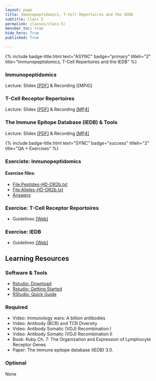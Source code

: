 ```yaml
---
layout: page
title: Immunopeptidomics, T-Cell Repertoires and the IEDB
subtitle: Class 5
permalink: classes/class-5/
menubar_toc: true
hide_hero: True
published: True

---
```


{% include badge-title.html text="ASYNC" badge="primary" titleh="2" title="Immunopeptidomics, T-Cell Repertoires and the IEDB" %}

### Immunopeptidomics

Lecture: Slides [[PDF]](http://www.cbs.dtu.dk/courses/27685.imm/presentations/Carol/Immunopeptidomics_2021.pdf) & Recording [[MP4]]

### T-Cell Receptor Repertoires

Lecture: Slides [[PDF]](http://www.cbs.dtu.dk/courses/27685.imm/presentations/Carol/20210108MV_Tcell_receptor_repertoires_updated.pdf) & Recording [[MP4]](http://www.cbs.dtu.dk/courses/27685.imm/recordings/22145_2021/20210108MV_Tcell_receptor_repertoires.mp4)

### The Immune Epitope Database (IEDB) & Tools

Lecture: Slides [[PDF]](http://www.cbs.dtu.dk/courses/27685.imm/presentations/Carol/2021_01_08_IEDB.pdf) & Recording [[MP4]](http://www.cbs.dtu.dk/courses/27685.imm/recordings/2021_01_08_IEDB_Presentation.mp4)

{% include badge-title.html text="SYNC" badge="success" titleh="2" title="QA + Exercises" %}

### Exerciste: Inmunopeptidomics

#### Exercise files:

- [File:Peptides-HD-DR2b.txt](https://teaching.healthtech.dtu.dk/22145/index.php/File:Peptides-HD-DR2b.txt) 
- [File:Alleles-HD-DR2b.txt](https://teaching.healthtech.dtu.dk/22145/index.php/File:Alleles-HD-DR2b.txt)
- [Answers](http://www.cbs.dtu.dk/courses/27685.imm/presentations/Carol/Exercise_guidelines_answers.pdf)

### Exercise: T-Cell Receptor Reportoires

- Guidelines [[Web]](https://teaching.healthtech.dtu.dk/22145/index.php/T-Cell_Receptor_Repertoires#Retrieve_and_Upload_Repertoire_data)

### Exercise: IEDB

- Guidelines [[Web]](https://teaching.healthtech.dtu.dk/22145/index.php/IEDB)

## Learning Resources

### Software & Tools

- [Rstudio: Download](https://rstudio.com/products/rstudio/download/)
- [Rstudio: Getting Started](https://teaching.healthtech.dtu.dk/22145/index.php/Getting_started_with_RStudio_Cloud,_R_and_rmarkdown)
- [RStudio: Quick Guide](https://datascienceplus.com/introduction-to-rstudio/)

### Required

- Video: Immunology wars: A billion antibodies
- Video: Antibody (BCR) and TCR Diversity
- Video: Antibody Somatic (VDJ) Recombination I
- Video: Antibody Somatic (VDJ) Recombination II
- Book: Kuby Ch. 7: The Organization and Expression of Lymphocyte Receptor Genes
- Paper: The immune epitope database (IEDB) 3.0.

### Optional

None